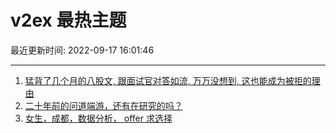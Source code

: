 # v2ex 最热主题

最近更新时间: 2022-09-17 16:01:46

--- 
1. [猛背了几个月的八股文, 跟面试官对答如流, 万万没想到, 这也能成为被拒的理由](https://www.v2ex.com/t/880727) 
2. [二十年前的问道端游，还有在研究的吗？](https://www.v2ex.com/t/880761) 
3. [女生，成都，数据分析， offer 求选择](https://www.v2ex.com/t/880766) 
